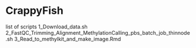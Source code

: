 # CrappyFish
list of scripts 
1_Download_data.sh
2_FastQC_Trimming_Alignment_MethylationCalling_pbs_batch_job_thinnode.sh
3_Read_to_methylkit_and_make_image.Rmd

